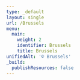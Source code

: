 ```yaml
---
type: _default
layout: single
url: /Brussels
menu:
  main:
    weight: 2
    identifier: Brussels
    title: Brussels
unifiedAlt: '© Brussels'
_build:
  publishResources: false
---
```

